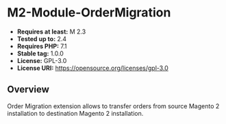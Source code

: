 # M2-Module-OrderMigration

- **Requires at least:** M 2.3
- **Tested up to:** 2.4
- **Requires PHP:** 7.1
- **Stable tag:** 1.0.0
- **License:** GPL-3.0
- **License URI:** https://opensource.org/licenses/gpl-3.0

## Overview
Order Migration extension allows to transfer orders from source Magento 2 installation to destination Magento 2 installation.

